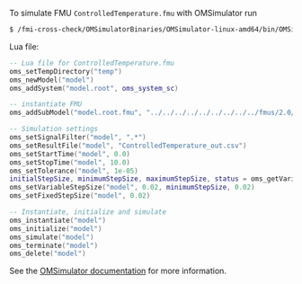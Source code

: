 To simulate FMU `ControlledTemperature.fmu` with OMSimulator run
```bash
$ /fmi-cross-check/OMSimulatorBinaries/OMSimulator-linux-amd64/bin/OMSimulator --stripRoot=true --skipCSVHeader=true --addParametersToCSV=true --intervals=500 --suppressPath=true --timeout=60 ControlledTemperature.lua
```

Lua file:
```lua
-- Lua file for ControlledTemperature.fmu
oms_setTempDirectory("temp")
oms_newModel("model")
oms_addSystem("model.root", oms_system_sc)

-- instantiate FMU
oms_addSubModel("model.root.fmu", "../../../../../../../../../fmus/2.0/me/linux64/MapleSim/2016.2/ControlledTemperature/ControlledTemperature.fmu")

-- Simulation settings
oms_setSignalFilter("model", ".*")
oms_setResultFile("model", "ControlledTemperature_out.csv")
oms_setStartTime("model", 0.0)
oms_setStopTime("model", 10.0)
oms_setTolerance("model", 1e-05)
initialStepSize, minimumStepSize, maximumStepSize, status = oms_getVariableStepSize("model")
oms_setVariableStepSize("model", 0.02, minimumStepSize, 0.02)
oms_setFixedStepSize("model", 0.02)

-- Instantiate, initialize and simulate
oms_instantiate("model")
oms_initialize("model")
oms_simulate("model")
oms_terminate("model")
oms_delete("model")
```

See the [OMSimulator documentation](https://openmodelica.org/doc/OMSimulator/master/html/index.html) for more information.